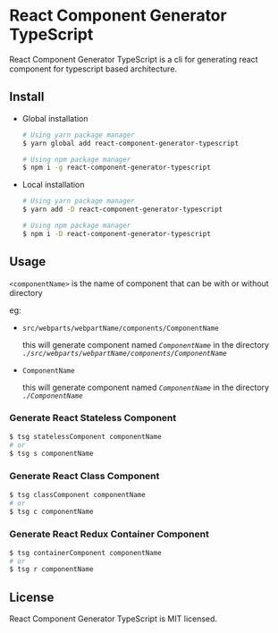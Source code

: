 # React Component Generator TypeScript

React Component Generator TypeScript is a cli for generating react component for typescript based architecture.

## Install
* Global installation
  ```bash
  # Using yarn package manager
  $ yarn global add react-component-generator-typescript

  # Using npm package manager
  $ npm i -g react-component-generator-typescript
  ```
* Local installation
  ```bash
  # Using yarn package manager
  $ yarn add -D react-component-generator-typescript

  # Using npm package manager
  $ npm i -D react-component-generator-typescript
  ```

## Usage
`<componentName>` is the name of component that can be with or without directory

eg:
- `src/webparts/webpartName/components/ComponentName`

  this will generate component named *`ComponentName`* in the directory *`./src/webparts/webpartName/components/ComponentName`*

- `ComponentName`

  this will generate component named *`ComponentName`* in the directory *`./ComponentName`*
### Generate React Stateless Component

```bash
$ tsg statelessComponent componentName
# or
$ tsg s componentName
```

### Generate React Class Component

```bash
$ tsg classComponent componentName
# or
$ tsg c componentName
```

  ### Generate React Redux Container Component

```bash
$ tsg containerComponent componentName
# or
$ tsg r componentName
```
## License

React Component Generator TypeScript is MIT licensed.
